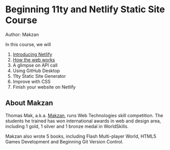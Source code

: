 # Beginning 11ty and Netlify Static Site Course

Author: Makzan

In this course, we will

1. [Introducing Netlify](/lecture-1-introducing-netlify/)
2. [How the web works](/lecture-2-dynamic-vs-static-web/)
3. A glimpse on API call
4. Using GitHub Desktop
5. 11ty Static Site Generator
6. Improve with CSS
7. Finish your website on Netlify


## About Makzan

Thomas Mak, a.k.a. [Makzan](https://makzan.net), runs Web Technologies skill competition. The students he trained has won international awards in web and design area, including 1 gold, 1 silver and 1 bronze medal in WorldSkills.

Makzan also wrote 5 books, including Flash Multi-player World, HTML5 Games Development and Beginning Git Version Control.